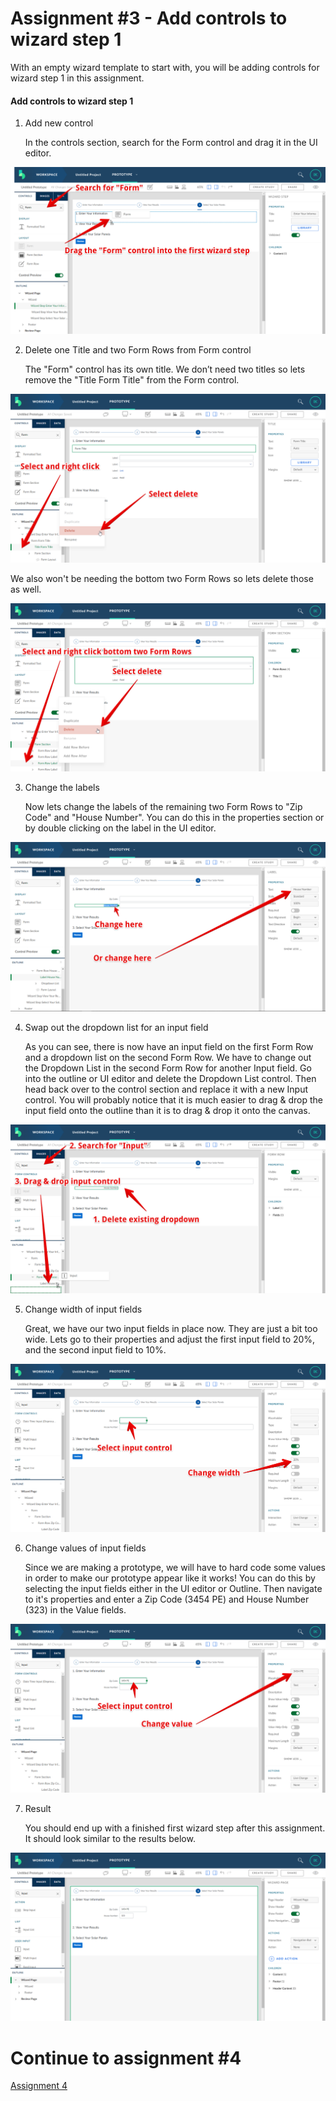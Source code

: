 # Assignment #3 - Add controls to wizard step 1
With an empty wizard template to start with, you will be adding controls for wizard step 1 in this assignment.

#### Add controls to wizard step 1

1. Add new control

   In the controls section, search for the Form control and drag it in the UI editor.

![Add new content](https://github.com/Innov8ion-developer/SAP_Build_Assignments/blob/master/img/addControlsToFirstStep1.png)

2. Delete one Title and two Form Rows from Form control

   The "Form" control has its own title. We don’t need two titles so lets remove the "Title Form Title" from the Form control.

![Delete form title](https://github.com/Innov8ion-developer/SAP_Build_Assignments/blob/master/img/addControlsToFirstStep2.png)

   We also won't be needing the bottom two Form Rows so lets delete those as well.

![Delete form rows](https://github.com/Innov8ion-developer/SAP_Build_Assignments/blob/master/img/addControlsToFirstStep3.png)

3. Change the labels

   Now lets change the labels of the remaining two Form Rows to "Zip Code" and "House Number". You can do this in the properties section or by double clicking on the label in the UI editor.

![Edit labels](https://github.com/Innov8ion-developer/SAP_Build_Assignments/blob/master/img/addControlsToFirstStep4.png)

4. Swap out the dropdown list for an input field

   As you can see, there is now have an input field on the first Form Row and a dropdown list on the second Form Row. We have to change out the Dropdown List in the second Form Row for another Input field. Go into the outline or UI editor and delete the Dropdown List control. Then head back over to the control section and replace it with a new Input control. You will probably notice that it is much easier to drag & drop the input field onto the outline than it is to drag & drop it onto the canvas.

![Add input field](https://github.com/Innov8ion-developer/SAP_Build_Assignments/blob/master/img/addControlsToFirstStep5.png)

5. Change width of input fields

   Great, we have our two input fields in place now. They are just a bit too wide. Lets go to their properties and adjust the first input field to 20%, and the second input field to 10%.

![Change input field width](https://github.com/Innov8ion-developer/SAP_Build_Assignments/blob/master/img/addControlsToFirstStep6.png)

6. Change values of input fields

   Since we are making a prototype, we will have to hard code some values in order to make our prototype appear like it works! You can do this by selecting the input fields either in the UI editor or Outline. Then navigate to it's properties and enter a Zip Code (3454 PE) and House Number (323) in the Value fields.

![Edit Values](https://github.com/Innov8ion-developer/SAP_Build_Assignments/blob/master/img/addControlsToFirstStep7.png)

7. Result

   You should end up with a finished first wizard step after this assignment. It should look similar to the results below.
   
![Result](https://github.com/Innov8ion-developer/SAP_Build_Assignments/blob/master/img/addControlsToFirstStep8.png)

# Continue to assignment #4
[Assignment 4](https://github.com/Innov8ion-developer/SAP_Build_Assignments/blob/3_Edit_the_template_step2/README.md)
